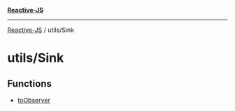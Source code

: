 [**Reactive-JS**](../../README.md)

***

[Reactive-JS](../../README.md) / utils/Sink

# utils/Sink

## Functions

- [toObserver](functions/toObserver.md)
